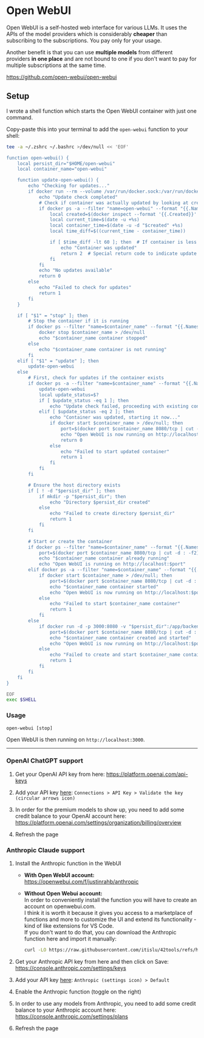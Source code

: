 # Open WebUI

Open WebUI is a self-hosted web interface for various LLMs.
It uses the APIs of the model providers which is considerably **cheaper** than subscribing to the subscriptions. You pay only for your usage.

Another benefit is that you can use **multiple models** from different providers **in one place** and are not bound to one if you don't want to pay for multiple subscriptions at the same time.

https://github.com/open-webui/open-webui

## Setup

I wrote a shell function which starts the Open WebUI container with just one command.

Copy-paste this into your terminal to add the `open-webui` function to your shell:
```bash
tee -a ~/.zshrc ~/.bashrc >/dev/null << 'EOF'

function open-webui() {
    local persist_dir="$HOME/open-webui"
    local container_name="open-webui"

    function update-open-webui() {
        echo "Checking for updates..."
        if docker run --rm --volume /var/run/docker.sock:/var/run/docker.sock containrrr/watchtower --run-once open-webui > /dev/null 2>&1; then
            echo "Update check completed"
            # Check if container was actually updated by looking at creation time
            if docker ps -a --filter "name=open-webui" --format "{{.Names}}" | grep -q "^open-webui$"; then
                local created=$(docker inspect --format '{{.Created}}' open-webui)
                local current_time=$(date -u +%s)
                local container_time=$(date -u -d "$created" +%s)
                local time_diff=$((current_time - container_time))

                if [ $time_diff -lt 60 ]; then  # If container is less than 60 seconds old
                    echo "Container was updated"
                    return 2  # Special return code to indicate update occurred
                fi
            fi
            echo "No updates available"
            return 0
        else
            echo "Failed to check for updates"
            return 1
        fi
    }

    if [ "$1" = "stop" ]; then
        # Stop the container if it is running
        if docker ps --filter "name=$container_name" --format "{{.Names}}" | grep -q "^$container_name$"; then
            docker stop $container_name > /dev/null
            echo "$container_name container stopped"
        else
            echo "$container_name container is not running"
        fi
    elif [ "$1" = "update" ]; then
        update-open-webui
    else
        # First, check for updates if the container exists
        if docker ps -a --filter "name=$container_name" --format "{{.Names}}" | grep -q "^$container_name$"; then
            update-open-webui
            local update_status=$?
            if [ $update_status -eq 1 ]; then
                echo "Update check failed, proceeding with existing container"
            elif [ $update_status -eq 2 ]; then
                echo "Container was updated, starting it now..."
                if docker start $container_name > /dev/null; then
                    port=$(docker port $container_name 8080/tcp | cut -d : -f2)
                    echo "Open WebUI is now running on http://localhost:$port"
                    return 0
                else
                    echo "Failed to start updated container"
                    return 1
                fi
            fi
        fi

        # Ensure the host directory exists
        if [ ! -d "$persist_dir" ]; then
            if mkdir -p "$persist_dir"; then
                echo "Directory $persist_dir created"
            else
                echo "Failed to create directory $persist_dir"
                return 1
            fi
        fi

        # Start or create the container
        if docker ps --filter "name=$container_name" --format "{{.Names}}" | grep -q "^$container_name$"; then
            port=$(docker port $container_name 8080/tcp | cut -d : -f2)
            echo "$container_name container already running"
            echo "Open WebUI is running on http://localhost:$port"
        elif docker ps -a --filter "name=$container_name" --format "{{.Names}}" | grep -q "^$container_name$"; then
            if docker start $container_name > /dev/null; then
                port=$(docker port $container_name 8080/tcp | cut -d : -f2)
                echo "$container_name container started"
                echo "Open WebUI is now running on http://localhost:$port"
            else
                echo "Failed to start $container_name container"
                return 1
            fi
        else
            if docker run -d -p 3000:8080 -v "$persist_dir":/app/backend/data --name $container_name --restart always ghcr.io/open-webui/open-webui:main > /dev/null; then
                port=$(docker port $container_name 8080/tcp | cut -d : -f2)
                echo "$container_name container created and started"
                echo "Open WebUI is now running on http://localhost:$port"
            else
                echo "Failed to create and start $container_name container"
                return 1
            fi
        fi
    fi
}

EOF
exec $SHELL
```

### Usage

```
open-webui [stop]
```

Open WebUI is then running on `http://localhost:3000`.

---

### OpenAI ChatGPT support

1. Get your OpenAI API key from here: https://platform.openai.com/api-keys

2. Add your API key [here](http://localhost:3000/admin/settings): `Connections > API Key > Validate the key (circular arrows icon)`

3. In order for the premium models to show up, you need to add some credit balance to your OpenAI account here: https://platform.openai.com/settings/organization/billing/overview

4. Refresh the page

### Anthropic Claude support

1. Install the Anthropic function in the WebUI

   - **With Open WebUI account:**<br>
     https://openwebui.com/f/justinrahb/anthropic

   - **Without Open Webui account:**<br>
     In order to conveniently install the function you will have to create an account on openwebui.com.<br>
     I think it is worth it because it gives you access to a marketplace of functions and more to customize the UI and extend its functionality - kind of like extensions for VS Code.<br>
     If you don't want to do that, you can download the Anthropic function here and import it manually:
     ```bash
     curl -LO https://raw.githubusercontent.com/itislu/42tools/refs/heads/main/guides/open-webui/Anthropic-function.json
     ```

2. Get your Anthropic API key from here and then click on Save: https://console.anthropic.com/settings/keys

3. Add your API key [here](http://localhost:3000/workspace/functions): `Anthropic (settings icon) > Default`

4. Enable the Anthropic function (toggle on the right)

5. In order to use any models from Anthropic, you need to add some credit balance to your Anthropic account here: https://console.anthropic.com/settings/plans

6. Refresh the page
